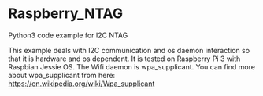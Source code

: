 # Raspberry_NTAG
Python3 code example for I2C NTAG

This example deals with I2C communication and os daemon interaction so that it is hardware and os dependent.
It is tested on Raspberry Pi 3 with Raspbian Jessie OS. The Wifi daemon is wpa_supplicant. You can find more
about wpa_supplicant from here: https://en.wikipedia.org/wiki/Wpa_supplicant
